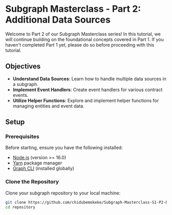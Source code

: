 # Subgraph Masterclass - Part 2: Additional Data Sources

Welcome to Part 2 of our Subgraph Masterclass series! In this tutorial, we will continue building on the foundational concepts covered in Part 1. If you haven't completed Part 1 yet, please do so before proceeding with this tutorial.

## Objectives

- **Understand Data Sources**: Learn how to handle multiple data sources in a subgraph.
- **Implement Event Handlers**: Create event handlers for various contract events.
- **Utilize Helper Functions**: Explore and implement helper functions for managing entities and event data.

## Setup

### Prerequisites

Before starting, ensure you have the following installed:

- [Node.js](https://nodejs.org/) (version >= 16.0)
- [Yarn](https://yarnpkg.com/) package manager
- [Graph CLI](https://thegraph.com/docs/developer/cli) (installed globally)

### Clone the Repository

Clone your subgraph repository to your local machine:

```bash
git clone https://github.com/chidubemokeke/Subgraph-Masterclass-S1-P2-Data-Source.git
cd repository

```
